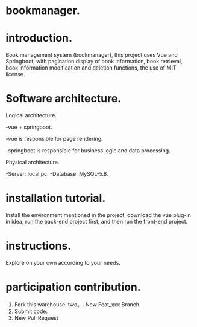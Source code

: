 # bookmanager.

# introduction.

Book management system (bookmanager), this project uses Vue and Springboot, with pagination display of book information, book retrieval, book information modification and deletion functions, the use of MIT license.


# Software architecture.

Logical architecture.

-vue + springboot.

-vue is responsible for page rendering.

-springboot is responsible for business logic and data processing.

Physical architecture.

-Server: local pc.
-Database: MySQL-5.8.

# installation tutorial.

Install the environment mentioned in the project, download the vue plug-in in idea, run the back-end project first, and then run the front-end project.

# instructions.

Explore on your own according to your needs.

# participation contribution.

1. Fork this warehouse.
   two。. New Feat_xxx Branch.
2. Submit code.
3. New Pull Request 